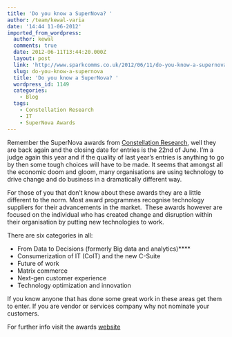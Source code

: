 ```yaml
---
title: 'Do you know a SuperNova? '
author: /team/kewal-varia
date: '14:44 11-06-2012'
imported_from_wordpress:
  author: kewal
  comments: true
  date: 2012-06-11T13:44:20.000Z
  layout: post
  link: 'http://www.sparkcomms.co.uk/2012/06/11/do-you-know-a-supernova/'
  slug: do-you-know-a-supernova
  title: 'Do you know a SuperNova? '
  wordpress_id: 1149
  categories:
    - Blog
  tags:
    - Constellation Research
    - IT
    - SuperNova Awards
---
```


[](SuperNova1-150x150.png)Remember the SuperNova awards from [Constellation Research](http://www.constellationrg.com/), well they are back again and the closing date for entries is the 22nd of June. I’m a judge again this year and if the quality of last year’s entries is anything to go by then some tough choices will have to be made. It seems that amongst all the economic doom and gloom, many organisations are using technology to drive change and do business in a dramatically different way.

For those of you that don’t know about these awards they are a little different to the norm. Most award programmes recognise technology suppliers for their advancements in the market.  These awards however are focused on the individual who has created change and disruption within their organisation by putting new technologies to work.

There are six categories in all:

  * From Data to Decisions (formerly Big data and analytics)****
  * Consumerization of IT (CoIT) and the new C-Suite
  * Future of work
  * Matrix commerce
  * Next-gen customer experience
  * Technology optimization and innovation

If you know anyone that has done some great work in these areas get them to enter. If you are vendor or services company why not nominate your customers.

For further info visit the awards [website](http://www.constellationrg.com/supernova-awards-2012)
